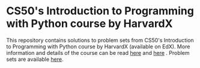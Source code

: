# CS50's Introduction to Programming with Python course by HarvardX 
This repository contains solutions to problem sets from CS50's Introduction to Programming with Python course by HarvardX (available on EdX).
More information and details of the course can be read [here](https://www.edx.org/learn/python/harvard-university-cs50-s-introduction-to-programming-with-python) and [here](https://cs50.harvard.edu/python/2022/) .
Problem sets are available [here](https://cs50.harvard.edu/python/2022/psets/).
